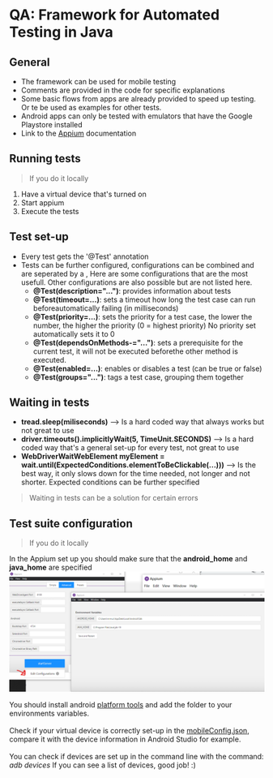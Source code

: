 # QA: Framework for Automated Testing in Java

## General
- The framework can be used for mobile testing
- Comments are provided in the code for specific explanations
- Some basic flows from apps are already provided to speed up testing. Or te be used as examples for other tests.
- Android apps can only be tested with emulators that have the Google Playstore installed
- Link to the [Appium](https://appium.io/docs/en/about-appium/intro/) documentation 

## Running tests
>If you do it locally
1. Have a virtual device that's turned on
2. Start appium
3. Execute the tests


## Test set-up
- Every test gets the '@Test' annotation
- Tests can be further configured, configurations can be combined and are seperated by a , Here are some configurations that are the most usefull. Other configurations are also possible but are not listed here.
   -  **@Test(description="...")**: provides information about tests
   -  **@Test(timeout=...)**: sets a timeout how long the test case can run beforeautomatically failing (in milliseconds)
   -  **@Test(priority=...)**: sets the priority for a test case, the lower the number, the higher the priority (0 = highest priority) No priority set automatically sets it to 0
   -  **@Test(dependsOnMethods-="...")**: sets a prerequisite for the current test, it will not be executed beforethe other method is executed.
   -  **@Test(enabled=...)**: enables or disables a test (can be true or false)
   -  **@Test(groups="...")**: tags a test case, grouping them together

## Waiting in tests
- **tread.sleep(miliseconds)** --> Is a hard coded way that always works but not great to use
- **driver.timeouts().implicitlyWait(5, TimeUnit.SECONDS)** --> Is a hard coded way that's a general set-up for every test, not great to use
- **WebDriverWaitWebElement myElement = wait.until(ExpectedConditions.elementToBeClickable(...)))** --> Is the best way, it only slows down for the time needed, not longer and not shorter. Expected conditions can be further specified

> Waiting in tests can be a solution for certain errors

## Test suite configuration 
>If you do it locally

In the Appium set up you should make sure that the **android_home** and **java_home** are specified
![appiumSetup](https://github.com/QA-Wisemen/Java_Framework_Apps/blob/main/src/main/resources/GitImages/EnvironmetVariablesSetUp.jpg)

You should install android [platform tools](https://developer.android.com/studio/releases/platform-tools) and add the folder to your environments variables. 
<br><br>
Check if your virtual device is correctly set-up in the [mobileConfig.json](https://github.com/QA-Wisemen/Java_Framework_Apps/blob/main/src/main/java/wisemen/mobile/mobileConfig.json), compare it with the device information in Android Studio for example.
<br><br>
You can check if devices are set up in the command line with the command: *adb devices* If you can see a list of devices, good job! :)
